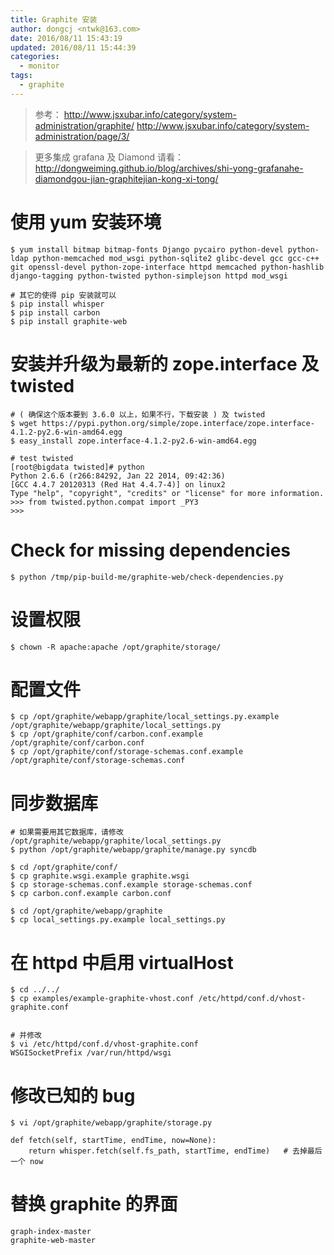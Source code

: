 ```yaml
---
title: Graphite 安装
author: dongcj <ntwk@163.com>
date: 2016/08/11 15:43:19
updated: 2016/08/11 15:44:39
categories:
  - monitor
tags:
  - graphite
---
```

> 参考：
> http://www.jsxubar.info/category/system-administration/graphite/
> http://www.jsxubar.info/category/system-administration/page/3/


> 更多集成 grafana 及 Diamond 请看：
> http://dongweiming.github.io/blog/archives/shi-yong-grafanahe-diamondgou-jian-graphitejian-kong-xi-tong/


# 使用 yum 安装环境
    $ yum install bitmap bitmap-fonts Django pycairo python-devel python-ldap python-memcached mod_wsgi python-sqlite2 glibc-devel gcc gcc-c++ git openssl-devel python-zope-interface httpd memcached python-hashlib  django-tagging python-twisted python-simplejson httpd mod_wsgi

    # 其它的使得 pip 安装就可以
    $ pip install whisper
    $ pip install carbon
    $ pip install graphite-web


# 安装并升级为最新的 zope.interface 及 twisted
    # ( 确保这个版本要到 3.6.0 以上，如果不行，下载安装 ) 及 twisted
    $ wget https://pypi.python.org/simple/zope.interface/zope.interface-4.1.2-py2.6-win-amd64.egg
    $ easy_install zope.interface-4.1.2-py2.6-win-amd64.egg

    # test twisted
    [root@bigdata twisted]# python
    Python 2.6.6 (r266:84292, Jan 22 2014, 09:42:36)
    [GCC 4.4.7 20120313 (Red Hat 4.4.7-4)] on linux2
    Type "help", "copyright", "credits" or "license" for more information.
    >>> from twisted.python.compat import _PY3
    >>>



# Check for missing dependencies
    $ python /tmp/pip-build-me/graphite-web/check-dependencies.py


# 设置权限
    $ chown -R apache:apache /opt/graphite/storage/


# 配置文件
    $ cp /opt/graphite/webapp/graphite/local_settings.py.example /opt/graphite/webapp/graphite/local_settings.py
    $ cp /opt/graphite/conf/carbon.conf.example /opt/graphite/conf/carbon.conf
    $ cp /opt/graphite/conf/storage-schemas.conf.example /opt/graphite/conf/storage-schemas.conf


# 同步数据库
    # 如果需要用其它数据库，请修改 /opt/graphite/webapp/graphite/local_settings.py
    $ python /opt/graphite/webapp/graphite/manage.py syncdb

    $ cd /opt/graphite/conf/
    $ cp graphite.wsgi.example graphite.wsgi
    $ cp storage-schemas.conf.example storage-schemas.conf
    $ cp carbon.conf.example carbon.conf

    $ cd /opt/graphite/webapp/graphite
    $ cp local_settings.py.example local_settings.py





# 在 httpd 中启用 virtualHost
    $ cd ../../
    $ cp examples/example-graphite-vhost.conf /etc/httpd/conf.d/vhost-graphite.conf


    # 并修改
    $ vi /etc/httpd/conf.d/vhost-graphite.conf
    WSGISocketPrefix /var/run/httpd/wsgi


# 修改已知的 bug
    $ vi /opt/graphite/webapp/graphite/storage.py

    def fetch(self, startTime, endTime, now=None):
        return whisper.fetch(self.fs_path, startTime, endTime)   # 去掉最后一个 now




# 替换 graphite 的界面
    graph-index-master
    graphite-web-master



















